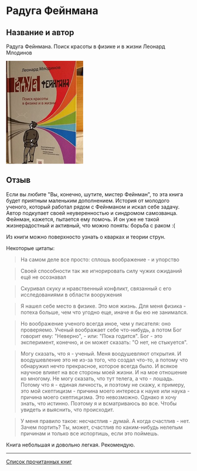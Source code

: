 # Радуга Фейнмана
## Название и автор
Радуга Фейнмана. Поиск красоты в физике и в жизни
Леонард Млодинов

![](img/raduga.jpg)

## Отзыв
Если вы любите "Вы, конечно, шутите, мистер Фейнман", то эта книга будет приятным маленьким дополнением. 
История от молодого ученого, который работал рядом с Фейнманом и искал себе задачу.
Автор подкупает своей неуверенностью и синдромом самозванца.
Фейнман, кажется, пытается ему помочь. И он уже не такой жизнерадостный и активный, что можно понять: борьба с раком :(

Из книги можно поверхносто узнать о кварках и теории струн.

Некоторые цитаты:

>На самом деле все просто: сплошь воображение - и упорство

>Своей способности так же игнорировать силу чужих ожиданий ещё не осознавал

>Скуривал скуку и нравственный конфликт, связанный с его исследованиями в области вооружения

>Я нашел себе место в физике. Это моя жизнь. Для меня физика - потеха больше, чем что угодно еще, иначе я бы ею не занимался.

>Но воображение ученого всегда иное, чем у писателя: оно проверяемо. Ученый воображает себе что-нибудь, а потом Бог говорит ему: "Неверно", - или: "Пока годится". Бог - это эксперимент, конечно, и он может сказать: "О нет, не стыкуется". 

>Могу сказать, что я - ученый. Меня воодушевляют открытия. И воодушевление это не из-за того, что создал что-то, а потому что обнаружил нечто прекрасное, которое всегда было. И всякое научное влияет на все стороны моей жизни. И на мое отношение ко многому. Не могу сказать, что тут телега, а что - лошадь. Потому что я - единая личность, и поэтому не скажу, к примеру, это мой скептицизм - причина моего интереса к науке или наука - причина моего скептицизма. Это невозможно. Однако я хочу знать, что истинно. Поэтому я и всматриваюсь во все. Чтобы увидеть и выяснить, что происходит.

>У меня правило такое: несчастлив - думай. А когда счастлив - нет. Зачем портить? Ты, может, счастлив по каким-нибудь нелепым причинам и только все испортишь, если это поймешь.

Книга небольшая и довольно легкая. Рекомендую.

---
[Список прочитанных книг](../books)
